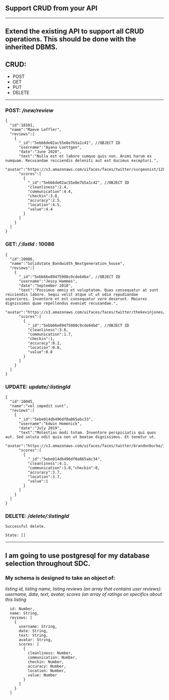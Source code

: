 ## Support CRUD from your API
________________________________
## Extend the existing API to support all CRUD operations. This should be done with the inherited DBMS.

## CRUD:
  * POST
  * GET
  * PUT
  * DELETE

_____________________________________________________________

### POST: */new/review*
```
{
  "id":10101,
  "name":"Maeve Leffler",
  "reviews":[
    {
      "_id":"5ebb6de02ac55e0e7b5a1c41", //OBJECT ID
      "username":"Ayana Luettgen",
      "date":"June 2020",
      "text":"Nulla est et labore cumque quis non. Animi harum ex numquam. Recusandae reiciendis deleniti aut est ducimus excepturi.",
      "avatar":"https://s3.amazonaws.com/uifaces/faces/twitter/surgeonist/128.jpg",
      "scores":[
        {
          "_id":"5ebb6de02ac55e0e7b5a1c42", //OBJECT ID
          "cleanliness":2.4,
          "communication":4.4,
          "checkin":3.8,
          "accuracy":2.5,
          "location":4.5,
          "value":4.4
        }
      ]
    }
  ]
}
```

### GET: */:listId* : 10086
```
{
  "id":10086,
  "name":"Solidstate_Bandwidth_Nextgeneration_house",
  "reviews":[
    {
      "_id":"5ebb66e89475980c9cde64ba", //OBJECT ID
      "username":"Jessy Hammes",
      "date":"September 2018",
      "text":"Possimus omnis et voluptatem. Quas consequatur at sunt reiciendis labore. Sequi velit atque ut ut odio repudiandae asperiores. Inventore et est consequatur vero deserunt. Maiores dignissimos quae repellendus eveniet recusandae.",
      "avatar":"https://s3.amazonaws.com/uifaces/faces/twitter/thekevinjones/128.jpg",
      "scores":[
        {
          "_id":"5ebb66e89475980c9cde64bd", //OBJECT ID
          "cleanliness":3.6,
          "communication":1.7,
          "checkin":1,
          "accuracy":0.2,
          "location":0.8,
          "value":0.8
        }
      ]
    }
  ]
}
```

### UPDATE: *update/:listingId*

```
{
  "id":10045,
  "name":"vel impedit sunt",
  "reviews":[
    {
      "_id":"5ebe014db496df0a065abc33",
      "username":"Edwin Homenick",
      "date":"July 2019",
      "text":"Molestias modi totam. Inventore perspiciatis qui quos aut. Sed soluta odit quia non ut beatae dignissimos. Et tenetur ut.
      "avatar":"https://s3.amazonaws.com/uifaces/faces/twitter/brandonburke/128.jpg",
      "scores":[
        {
          "_id":"5ebe014db496df0a065abc34",
          "cleanliness":4.1,
          "communication":3.8,"checkin":0,
          "accuracy":3.7,
          "location":3.7,
          "value":1
        }
      ]
    }
  ]
}
```

### DELETE: */delete/:listingId*
```
Successful delete.

State: []
```

__________________________________________________________________

## I am going to use postgresql for my database selection throughout SDC.
### My schema is designed to take an object of:
*listing id, listing name, listing reviews (an array that contains user reviews):*
*username, date, text, avatar, scores (an array of ratings on specifics about this listing*
```
  id: Number,
  name: String,
  reviews: [
    {
      username: String,
      date: String,
      text: String,
      avatar: String,
      scores: [
        {
          cleanliness: Number,
          communication: Number,
          checkin: Number,
          accuracy: Number,
          location: Number,
          value: Number
        }
      ]
    }
  ]
```
